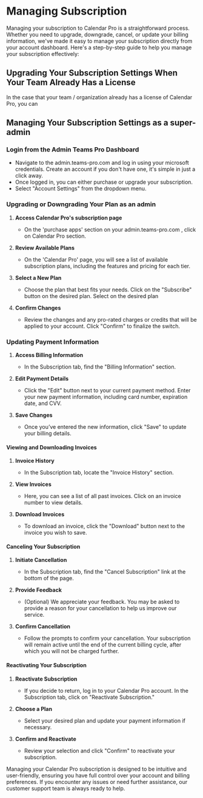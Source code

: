 # Managing Subscription

Managing your subscription to Calendar Pro is a straightforward process. Whether you need to upgrade, downgrade, cancel, or update your billing information, we've made it easy to manage your subscription directly from your account dashboard. Here's a step-by-step guide to help you manage your subscription effectively:

## Upgrading Your Subscription Settings When Your Team Already Has a License
In the case that your team / organization already has a license of Calendar Pro, you can 

## Managing Your Subscription Settings as a super-admin

### **Login from the Admin Teams Pro Dashboard**
   - Navigate to the admin.teams-pro.com and log in using your microsoft credentials. Create an account if you don't have one, it's simple in just a click away.
   - Once logged in, you can either purchase or upgrade your subscription.
   - Select "Account Settings" from the dropdown menu.

### Upgrading or Downgrading Your Plan as an admin

1. **Access Calendar Pro's subscription page**
   - On the 'purchase apps' section on your admin.teams-pro.com , click on Calendar Pro section.

2. **Review Available Plans**
   - On the 'Calendar Pro' page, you will see a list of available subscription plans, including the features and pricing for each tier.

3. **Select a New Plan**
   - Choose the plan that best fits your needs. Click on the "Subscribe" button on the desired plan. Select on the desired plan

3. **Confirm Changes**
   - Review the changes and any pro-rated charges or credits that will be applied to your account. Click "Confirm" to finalize the switch.

### Updating Payment Information

1. **Access Billing Information**
   - In the Subscription tab, find the "Billing Information" section.

2. **Edit Payment Details**
   - Click the "Edit" button next to your current payment method. Enter your new payment information, including card number, expiration date, and CVV.

3. **Save Changes**
   - Once you’ve entered the new information, click "Save" to update your billing details.

#### Viewing and Downloading Invoices

1. **Invoice History**
   - In the Subscription tab, locate the "Invoice History" section.

2. **View Invoices**
   - Here, you can see a list of all past invoices. Click on an invoice number to view details.

3. **Download Invoices**
   - To download an invoice, click the "Download" button next to the invoice you wish to save.

#### Canceling Your Subscription

1. **Initiate Cancellation**
   - In the Subscription tab, find the "Cancel Subscription" link at the bottom of the page.

2. **Provide Feedback**
   - (Optional) We appreciate your feedback. You may be asked to provide a reason for your cancellation to help us improve our service.

3. **Confirm Cancellation**
   - Follow the prompts to confirm your cancellation. Your subscription will remain active until the end of the current billing cycle, after which you will not be charged further.

#### Reactivating Your Subscription

1. **Reactivate Subscription**
   - If you decide to return, log in to your Calendar Pro account. In the Subscription tab, click on "Reactivate Subscription."

2. **Choose a Plan**
   - Select your desired plan and update your payment information if necessary.

3. **Confirm and Reactivate**
   - Review your selection and click "Confirm" to reactivate your subscription.

Managing your Calendar Pro subscription is designed to be intuitive and user-friendly, ensuring you have full control over your account and billing preferences. If you encounter any issues or need further assistance, our customer support team is always ready to help. 